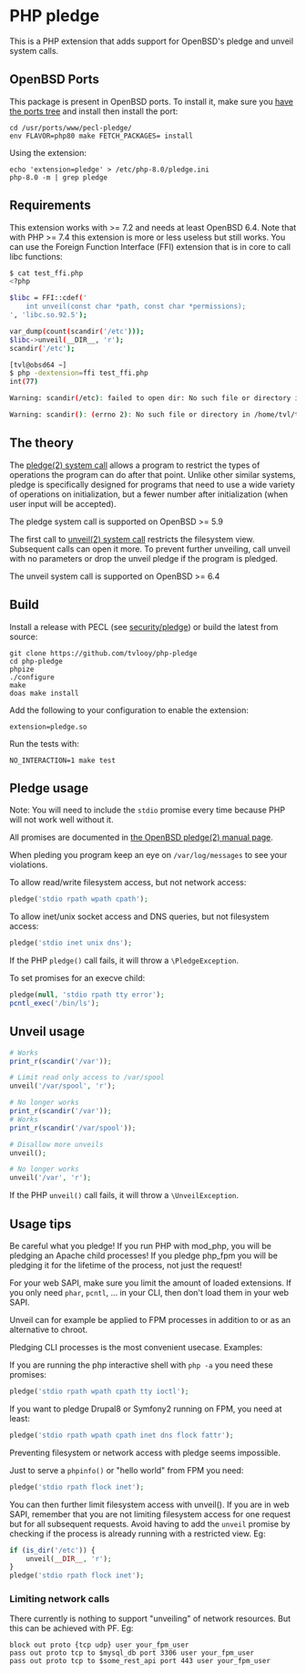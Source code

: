 # PHP pledge

This is a PHP extension that adds support for OpenBSD's pledge and unveil system calls.

## OpenBSD Ports

This package is present in OpenBSD ports. To install it, make sure you [have the ports tree](https://www.openbsd.org/faq/ports/ports.html#PortsFetch)
and install then install the port:

```
cd /usr/ports/www/pecl-pledge/
env FLAVOR=php80 make FETCH_PACKAGES= install
```

Using the extension:

```
echo 'extension=pledge' > /etc/php-8.0/pledge.ini
php-8.0 -m | grep pledge
```

## Requirements

This extension works with >= 7.2 and needs at least OpenBSD 6.4. Note that with PHP >= 7.4 this extension is more or less useless but still works.
You can use the Foreign Function Interface (FFI) extension that is in core to call libc functions:

```bash
$ cat test_ffi.php                      
<?php

$libc = FFI::cdef('
    int unveil(const char *path, const char *permissions);
', 'libc.so.92.5');

var_dump(count(scandir('/etc')));
$libc->unveil(__DIR__, 'r');
scandir('/etc');

[tvl@obsd64 ~]
$ php -dextension=ffi test_ffi.php      
int(77)

Warning: scandir(/etc): failed to open dir: No such file or directory in /home/tvl/test_ffi.php on line 9

Warning: scandir(): (errno 2): No such file or directory in /home/tvl/test_ffi.php on line 9
```

## The theory

The [pledge(2) system call](http://man.openbsd.org/OpenBSD-current/man2/pledge.2) allows a program to restrict the types
of operations the program can do after that point. Unlike other similar systems, pledge is specifically designed for
programs that need to use a wide variety of operations on initialization, but a fewer number after initialization (when
user input will be accepted).

The pledge system call is supported on OpenBSD >= 5.9

The first call to [unveil(2) system call](http://man.openbsd.org/OpenBSD-current/man2/unveil.2) restricts the filesystem
view. Subsequent calls can open it more. To prevent further unveiling, call unveil with no parameters or drop the unveil
pledge if the program is pledged.

The unveil system call is supported on OpenBSD >= 6.4

## Build

Install a release with PECL (see [security/pledge](https://pecl.php.net/package/pledge)) or build the latest from source:

```
git clone https://github.com/tvlooy/php-pledge
cd php-pledge
phpize
./configure
make
doas make install
```

Add the following to your configuration to enable the extension:

```
extension=pledge.so
```

Run the tests with:

```
NO_INTERACTION=1 make test
```

## Pledge usage

Note: You will need to include the ```stdio``` promise every time because PHP will not work well without it.

All promises are documented in [the OpenBSD pledge(2) manual page](http://man.openbsd.org/OpenBSD-current/man2/pledge.2).

When pleding you program keep an eye on ```/var/log/messages``` to see your violations.

To allow read/write filesystem access, but not network access:

```php
pledge('stdio rpath wpath cpath');
```

To allow inet/unix socket access and DNS queries, but not filesystem access:

```php
pledge('stdio inet unix dns');
```

If the PHP ```pledge()``` call fails, it will throw a ```\PledgeException```.

To set promises for an execve child:

```php
pledge(null, 'stdio rpath tty error');
pcntl_exec('/bin/ls');
```

## Unveil usage

```php
# Works
print_r(scandir('/var'));

# Limit read only access to /var/spool
unveil('/var/spool', 'r');

# No longer works
print_r(scandir('/var'));
# Works
print_r(scandir('/var/spool'));

# Disallow more unveils
unveil();

# No longer works
unveil('/var', 'r');

```

If the PHP ```unveil()``` call fails, it will throw a ```\UnveilException```.

## Usage tips

Be careful what you pledge! If you run PHP with mod_php, you will be pledging an Apache child processes! If you pledge
php_fpm you will be pledging it for the lifetime of the process, not just the request!

For your web SAPI, make sure you limit the amount of loaded extensions. If you only need ```phar```, ```pcntl```, ...
in your CLI, then don't load them in your web SAPI.

Unveil can for example be applied to FPM processes in addition to or as an alternative to chroot.

Pledging CLI processes is the most convenient usecase. Examples:

If you are running the php interactive shell with ```php -a``` you need these promises:

```php
pledge('stdio rpath wpath cpath tty ioctl');
```

If you want to pledge Drupal8 or Symfony2 running on FPM, you need at least:

```php
pledge('stdio rpath wpath cpath inet dns flock fattr');
```

Preventing filesystem or network access with pledge seems impossible.

Just to serve a ```phpinfo()``` or "hello world" from FPM you need:

```php
pledge('stdio rpath flock inet');
```

You can then further limit filesystem access with unveil(). If you are in web SAPI, remember that you are not limiting
filesystem access for one request but for all subsequent requests. Avoid having to add the ```unveil``` promise by checking
if the process is already running with a restricted view. Eg:

```php
if (is_dir('/etc')) {
    unveil(__DIR__, 'r');
}
pledge('stdio rpath flock inet');
```

### Limiting network calls

There currently is nothing to support "unveiling" of network resources. But this can be achieved with PF. Eg:

```
block out proto {tcp udp} user your_fpm_user
pass out proto tcp to $mysql_db port 3306 user your_fpm_user
pass out proto tcp to $some_rest_api port 443 user your_fpm_user
```
